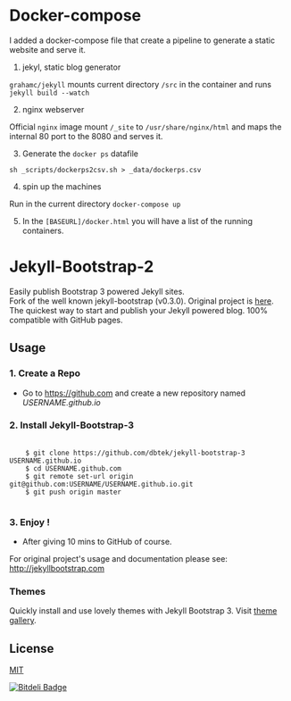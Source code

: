 
# Docker-compose

I added a docker-compose file that create a pipeline to generate a static website and serve it.

1. jekyl, static blog generator

`grahamc/jekyll` mounts current directory `/src` in the container and runs  `jekyll build --watch`

2. nginx webserver

Official `nginx` image mount `/_site` to `/usr/share/nginx/html` and maps the internal 80 port to the 8080 and serves it.

3. Generate the `docker ps` datafile

`sh _scripts/dockerps2csv.sh > _data/dockerps.csv`

4. spin up the machines

Run in the current directory `docker-compose up`

5. In the `[BASEURL]/docker.html` you will have a list of the running containers.


# Jekyll-Bootstrap-2

Easily publish Bootstrap 3 powered Jekyll sites.  
Fork of the well known jekyll-bootstrap (v0.3.0). Original project is [here](https://github.com/plusjade/jekyll-bootstrap).  
The quickest way to start and publish your Jekyll powered blog. 100% compatible with GitHub pages.  

## Usage

### 1. Create a Repo
- Go to <https://github.com> and create a new repository named *USERNAME.github.io*  

### 2. Install Jekyll-Bootstrap-3  
<pre>
  <code>
    $ git clone https://github.com/dbtek/jekyll-bootstrap-3 USERNAME.github.io
    $ cd USERNAME.github.com
    $ git remote set-url origin git@github.com:USERNAME/USERNAME.github.io.git
    $ git push origin master  
  </code>
</pre>  
### 3. Enjoy !
- After giving 10 mins to GitHub of course.  

For original project's usage and documentation please see: <http://jekyllbootstrap.com>  


### Themes

Quickly install and use lovely themes with Jekyll Bootstrap 3. Visit [theme gallery](http://jekyll-bootstrap-3.github.io/preview).

## License

[MIT](http://opensource.org/licenses/MIT)


[![Bitdeli Badge](https://d2weczhvl823v0.cloudfront.net/dbtek/jekyll-bootstrap-3/trend.png)](https://bitdeli.com/free "Bitdeli Badge")

